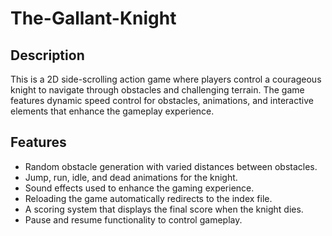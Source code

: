 # The-Gallant-Knight

## Description
This is a 2D side-scrolling action game where players control a courageous knight to navigate through obstacles and challenging terrain. The game features dynamic speed control for obstacles, animations, and interactive elements that enhance the gameplay experience.

## Features
- Random obstacle generation with varied distances between obstacles.
- Jump, run, idle, and dead animations for the knight.
- Sound effects used to enhance the gaming experience.
- Reloading the game automatically redirects to the index file.
- A scoring system that displays the final score when the knight dies.
- Pause and resume functionality to control gameplay.
